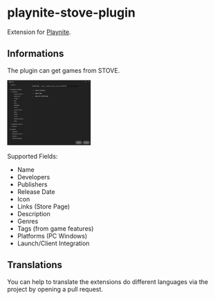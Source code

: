 # playnite-stove-plugin
Extension for [Playnite](https://playnite.link).  

## Informations
The plugin can get games from STOVE.

<a href="https://github.com/GooglyBlox/playnite-stove-plugin/blob/master/screenshots/plugin_settings.png?raw=true">
  <picture>
    <img alt="settings" src="https://github.com/GooglyBlox/playnite-stove-plugin/blob/master/screenshots/plugin_settings.png?raw=true" height="150px">
  </picture>
</a>

Supported Fields:
* Name
* Developers
* Publishers
* Release Date
* Icon
* Links (Store Page)
* Description
* Genres
* Tags (from game features)
* Platforms (PC Windows)
* Launch/Client Integration

## Translations
You can help to translate the extensions do different languages via the project by opening a pull request.
